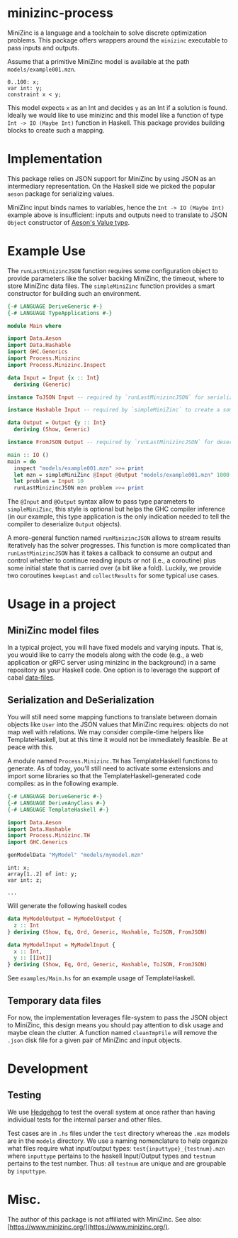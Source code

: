 minizinc-process
================

MiniZinc is a language and a toolchain to solve discrete optimization problems.
This package offers wrappers around the `minizinc` executable to pass inputs and outputs.

Assume that a primitive MiniZinc model is available at the path `models/example001.mzn`.

```minizinc
0..100: x;
var int: y;
constraint x < y;
```

This model expects `x` as an Int and decides `y` as an Int if a solution is
found. Ideally we would like to use minizinc and this model like a function of
type `Int -> IO (Maybe Int)` function in Haskell.
This package provides building blocks to create such a mapping.

# Implementation

This package relies on JSON support for MiniZinc by using JSON as an
intermediary representation. On the Haskell side we picked the popular `aeson`
package for serializing values.

MiniZinc input binds names to variables, hence the `Int -> IO (Maybe Int)`
example above is insufficient: inputs and outputs need to translate to JSON
`Object` constructor of [Aeson's Value type](https://hackage.haskell.org/package/aeson-1.1.1.0/docs/Data-Aeson.html#t:Value).

# Example Use

The `runLastMinizincJSON` function requires some configuration object to
provide parameters like the solver backing MiniZinc, the timeout, where to
store MiniZinc data files. The `simpleMiniZinc` function provides a smart
constructor for building such an environment.

```haskell
{-# LANGUAGE DeriveGeneric #-}
{-# LANGUAGE TypeApplications #-}

module Main where

import Data.Aeson
import Data.Hashable
import GHC.Generics
import Process.Minizinc
import Process.Minizinc.Inspect

data Input = Input {x :: Int}
  deriving (Generic)

instance ToJSON Input -- required by `runLastMinizincJSON` for serialization of input

instance Hashable Input -- required by `simpleMiniZinc` to create a somewhat unique filepath

data Output = Output {y :: Int}
  deriving (Show, Generic)

instance FromJSON Output -- required by `runLastMinizincJSON` for deserialization of output

main :: IO ()
main = do
  inspect "models/example001.mzn" >>= print
  let mzn = simpleMiniZinc @Input @Output "models/example001.mzn" 1000 Gecode
  let problem = Input 10
  runLastMinizincJSON mzn problem >>= print
```

The `@Input` and `@Output` syntax allow to pass type parameters to
`simpleMiniZinc`, this style is optional but helps the GHC compiler inference
(in our example, this type application is the only indication needed to tell
the compiler to deserialize `Output` objects).

A more-general function named `runMinizincJSON` allows to stream results
iteratively has the solver progresses. This function is more complicated than
`runLastMinizincJSON` has it takes a callback to consume an output and control
whether to continue reading inputs or not (i.e., a coroutine) plus some initial
state that is carried over (a bit like a fold). Luckily, we provide two
coroutines `keepLast` and `collectResults` for some typical use cases.

# Usage in a project

## MiniZinc model files

In a typical project, you will have fixed models and varying inputs.
That is, you would like to carry the models along with the code (e.g., a web
application or gRPC server using minizinc in the background) in a same
repository as your Haskell code. One option is to leverage the support of cabal
[data-files](https://www.haskell.org/cabal/users-guide/developing-packages.html#accessing-data-files-from-package-code).

## Serialization and DeSerialization

You will still need some mapping functions to translate between domain objects
like `User` into the JSON values that MiniZinc requires: objects do not map
well with relations. We may consider compile-time helpers like TemplateHaskell,
but at this time it would not be immediately feasible. Be at peace with this.

A module named `Process.Minizinc.TH` has TemplateHaskell functions to
generate. As of today, you'll still need to activate some extensions and
import some libraries so that the TemplateHaskell-generated code compiles: as in the following example.

```haskell
{-# LANGUAGE DeriveGeneric #-}
{-# LANGUAGE DeriveAnyClass #-}
{-# LANGUAGE TemplateHaskell #-}

import Data.Aeson
import Data.Hashable
import Process.Minizinc.TH
import GHC.Generics

genModelData "MyModel" "models/mymodel.mzn"
```

```minizinc
int: x;
array[1..2] of int: y;
var int: z;

...
```

Will generate the following haskell codes

```haskell
data MyModelOutput = MyModelOutput {
  z :: Int
} deriving (Show, Eq, Ord, Generic, Hashable, ToJSON, FromJSON)

data MyModelInput = MyModelInput {
  x :: Int,
  y :: [[Int]]
} deriving (Show, Eq, Ord, Generic, Hashable, ToJSON, FromJSON)
```

See `examples/Main.hs` for an example usage of TemplateHaskell.


## Temporary data files

For now, the implementation leverages file-system to pass the JSON object to
MiniZinc, this design means you should pay attention to disk usage and maybe
clean the clutter. A function named `cleanTmpFile` will remove the `.json` disk
file for a given pair of MiniZinc and input objects.

# Development

## Testing

We use [Hedgehog](https://hedgehog.qa/) to test the overall system at once rather than having
individual tests for the internal parser and other files.

Test cases are in `.hs` files under the `test` directory whereas the `.mzn`
models are in the `models` directory.
We use a naming nomenclature to help organize what files require what
input/output types: `test{inputtype}_{testnum}.mzn` where `inputtype` pertains
to the haskell Input/Output types and `testnum` pertains to the test number.
Thus: all `testnum` are unique and are groupable by `inputtype`.

# Misc.

The author of this package is not affiliated with MiniZinc.
See also: [https://www.minizinc.org/](https://www.minizinc.org/).
